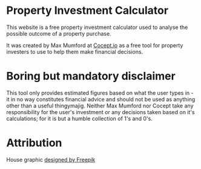# Property Investment Calculator

This website is a free property investment calculator used to analyse the possible outcome of a property purchase.

It was created by Max Mumford at [Cocept.io](http://www.Cocept.io) as a free tool for property investers to use to help them make financial decisions.

# Boring but mandatory disclaimer

This tool only provides estimated figures based on what the user types in - it in no way constitutes financial advice and should not be used as anything other than a useful thingymajig. Neither Max Mumford nor Cocept take any responsibility for the user's investment or any decisions taken based on it's calculations; for it is but a humble collection of 1's and 0's.

# Attribution

House graphic <a href='http://www.freepik.com/free-vector/houses-collection_791498.htm'>designed by Freepik</a>

